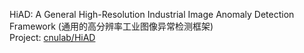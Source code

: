 HiAD: A General High-Resolution Industrial Image Anomaly Detection Framework (通用的高分辨率工业图像异常检测框架)   
Project: [cnulab/HiAD](https://github.com/cnulab/HiAD)
